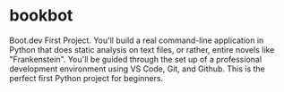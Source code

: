 # bookbot
Boot.dev First Project. You'll build a real command-line application in Python that does static analysis on text files, or rather, entire novels like "Frankenstein". You'll be guided through the set up of a professional development environment using VS Code, Git, and Github. This is the perfect first Python project for beginners.

